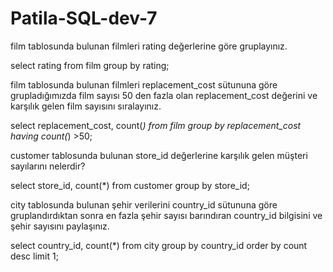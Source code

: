 # Patila-SQL-dev-7

film tablosunda bulunan filmleri rating değerlerine göre gruplayınız.

select rating from film
group by rating;

film tablosunda bulunan filmleri replacement_cost sütununa göre grupladığımızda film sayısı 50 den fazla olan replacement_cost değerini ve karşılık gelen film sayısını sıralayınız.

select replacement_cost, count(*) from film
group by replacement_cost
having count(*) >50;

customer tablosunda bulunan store_id değerlerine karşılık gelen müşteri sayılarını nelerdir? 

select store_id, count(*) from customer
group by store_id;

city tablosunda bulunan şehir verilerini country_id sütununa göre gruplandırdıktan sonra en fazla şehir sayısı barındıran country_id bilgisini ve şehir sayısını paylaşınız.

select country_id, count(*) from city
group by country_id
order by count desc
limit 1;
